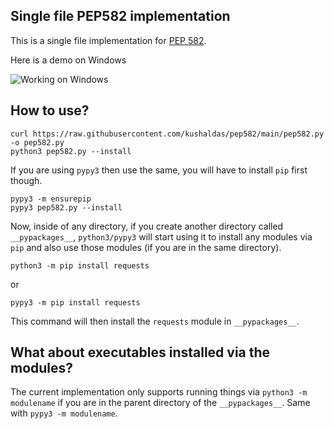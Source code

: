 ## Single file PEP582 implementation

This is a single file implementation for [PEP 582](https://www.python.org/dev/peps/pep-0582/).

Here is a demo on Windows

![Working on Windows](https://kushaldas.in/images/pep582_windows1.gif)

## How to use?

```
curl https://raw.githubusercontent.com/kushaldas/pep582/main/pep582.py -o pep582.py
python3 pep582.py --install
```

If you are using `pypy3` then use the same, you will have to install `pip` first though.

```
pypy3 -m ensurepip
pypy3 pep582.py --install
```

Now, inside of any directory, if you create  another directory called
`__pypackages__`, `python3/pypy3` will start using it to install any modules
via `pip` and also use those modules (if you are in the same directory).

```
python3 -m pip install requests
```

or 

```
pypy3 -m pip install requests
```

This command will then install the `requests` module in `__pypackages__`.


## What about executables installed via the modules?

The current implementation only supports running things via `python3 -m
modulename` if you are in the parent directory of the `__pypackages__`. Same
with `pypy3 -m modulename`.


